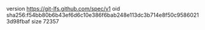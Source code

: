 version https://git-lfs.github.com/spec/v1
oid sha256:f54bb80b6b43ef6d6c10e386f6bab248e113dc3b714e8f50c95860213d98fbaf
size 72357
